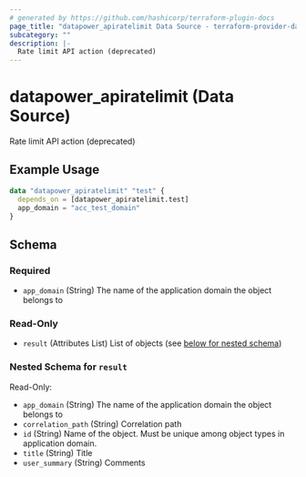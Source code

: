 ```yaml
---
# generated by https://github.com/hashicorp/terraform-plugin-docs
page_title: "datapower_apiratelimit Data Source - terraform-provider-datapower"
subcategory: ""
description: |-
  Rate limit API action (deprecated)
---
```


# datapower_apiratelimit (Data Source)

Rate limit API action (deprecated)

## Example Usage

```terraform
data "datapower_apiratelimit" "test" {
  depends_on = [datapower_apiratelimit.test]
  app_domain = "acc_test_domain"
}
```

<!-- schema generated by tfplugindocs -->
## Schema

### Required

- `app_domain` (String) The name of the application domain the object belongs to

### Read-Only

- `result` (Attributes List) List of objects (see [below for nested schema](#nestedatt--result))

<a id="nestedatt--result"></a>
### Nested Schema for `result`

Read-Only:

- `app_domain` (String) The name of the application domain the object belongs to
- `correlation_path` (String) Correlation path
- `id` (String) Name of the object. Must be unique among object types in application domain.
- `title` (String) Title
- `user_summary` (String) Comments
